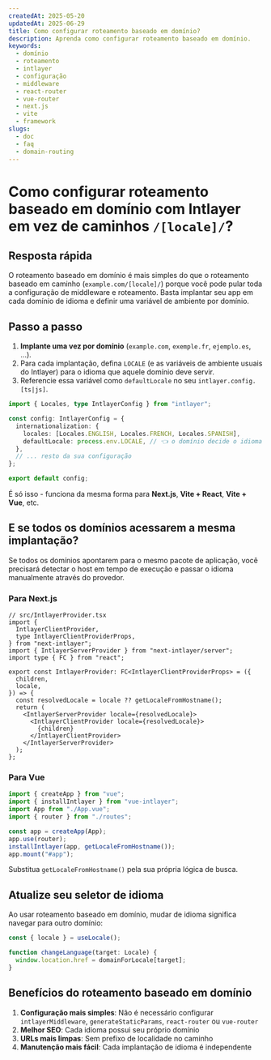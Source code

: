 ```yaml
---
createdAt: 2025-05-20
updatedAt: 2025-06-29
title: Como configurar roteamento baseado em domínio?
description: Aprenda como configurar roteamento baseado em domínio.
keywords:
  - domínio
  - roteamento
  - intlayer
  - configuração
  - middleware
  - react-router
  - vue-router
  - next.js
  - vite
  - framework
slugs:
  - doc
  - faq
  - domain-routing
---
```


# Como configurar **roteamento baseado em domínio** com Intlayer em vez de caminhos `/[locale]/`?

## Resposta rápida

O roteamento baseado em domínio é mais simples do que o roteamento baseado em caminho (`example.com/[locale]/`) porque você pode pular toda a configuração de middleware e roteamento. Basta implantar seu app em cada domínio de idioma e definir uma variável de ambiente por domínio.

## Passo a passo

1. **Implante uma vez por domínio** (`example.com`, `exemple.fr`, `ejemplo.es`, …).
2. Para cada implantação, defina `LOCALE` (e as variáveis de ambiente usuais do Intlayer) para o idioma que aquele domínio deve servir.
3. Referencie essa variável como `defaultLocale` no seu `intlayer.config.[ts|js]`.

```ts
import { Locales, type IntlayerConfig } from "intlayer";

const config: IntlayerConfig = {
  internationalization: {
    locales: [Locales.ENGLISH, Locales.FRENCH, Locales.SPANISH],
    defaultLocale: process.env.LOCALE, // 👈 o domínio decide o idioma
  },
  // ... resto da sua configuração
};

export default config;
```

É só isso - funciona da mesma forma para **Next.js**, **Vite + React**, **Vite + Vue**, etc.

## E se todos os domínios acessarem a **mesma** implantação?

Se todos os domínios apontarem para o mesmo pacote de aplicação, você precisará detectar o host em tempo de execução e passar o idioma manualmente através do provedor.

### Para Next.js

```tsx
// src/IntlayerProvider.tsx
import {
  IntlayerClientProvider,
  type IntlayerClientProviderProps,
} from "next-intlayer";
import { IntlayerServerProvider } from "next-intlayer/server";
import type { FC } from "react";

export const IntlayerProvider: FC<IntlayerClientProviderProps> = ({
  children,
  locale,
}) => {
  const resolvedLocale = locale ?? getLocaleFromHostname();
  return (
    <IntlayerServerProvider locale={resolvedLocale}>
      <IntlayerClientProvider locale={resolvedLocale}>
        {children}
      </IntlayerClientProvider>
    </IntlayerServerProvider>
  );
};
```

### Para Vue

```ts
import { createApp } from "vue";
import { installIntlayer } from "vue-intlayer";
import App from "./App.vue";
import { router } from "./routes";

const app = createApp(App);
app.use(router);
installIntlayer(app, getLocaleFromHostname());
app.mount("#app");
```

Substitua `getLocaleFromHostname()` pela sua própria lógica de busca.

## Atualize seu seletor de idioma

Ao usar roteamento baseado em domínio, mudar de idioma significa navegar para outro domínio:

```ts
const { locale } = useLocale();

function changeLanguage(target: Locale) {
  window.location.href = domainForLocale[target];
}
```

## Benefícios do roteamento baseado em domínio

1. **Configuração mais simples**: Não é necessário configurar `intlayerMiddleware`, `generateStaticParams`, `react-router` ou `vue-router`
2. **Melhor SEO**: Cada idioma possui seu próprio domínio
3. **URLs mais limpas**: Sem prefixo de localidade no caminho
4. **Manutenção mais fácil**: Cada implantação de idioma é independente
